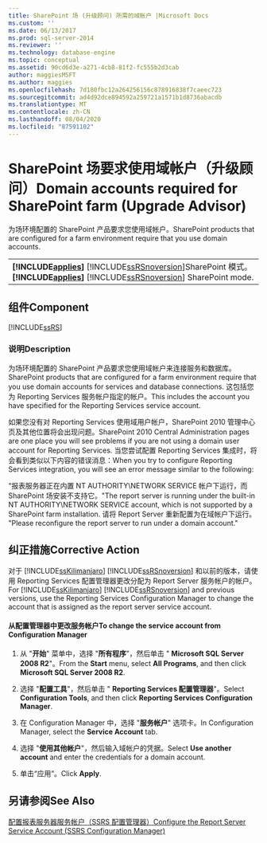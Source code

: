 ```yaml
---
title: SharePoint 场 (升级顾问) 所需的域帐户 |Microsoft Docs
ms.custom: ''
ms.date: 06/13/2017
ms.prod: sql-server-2014
ms.reviewer: ''
ms.technology: database-engine
ms.topic: conceptual
ms.assetid: 90cd6d3e-a271-4cb8-81f2-fc555b2d3cab
author: maggiesMSFT
ms.author: maggies
ms.openlocfilehash: 7d180fbc12a264256156c878916838f7caeec723
ms.sourcegitcommit: ad4d92dce894592a259721a1571b1d8736abacdb
ms.translationtype: MT
ms.contentlocale: zh-CN
ms.lasthandoff: 08/04/2020
ms.locfileid: "87591102"
---
```

# <a name="domain-accounts-required-for-sharepoint-farm-upgrade-advisor"></a><span data-ttu-id="bbe9b-102">SharePoint 场要求使用域帐户（升级顾问）</span><span class="sxs-lookup"><span data-stu-id="bbe9b-102">Domain accounts required for SharePoint farm (Upgrade Advisor)</span></span>
  <span data-ttu-id="bbe9b-103">为场环境配置的 SharePoint 产品要求您使用域帐户。</span><span class="sxs-lookup"><span data-stu-id="bbe9b-103">SharePoint products that are configured for a farm environment require that you use domain accounts.</span></span>  
  
||  
|-|  
|<span data-ttu-id="bbe9b-104">**[!INCLUDE[applies](../../includes/applies-md.md)]**  [!INCLUDE[ssRSnoversion](../../includes/ssrsnoversion-md.md)]SharePoint 模式。</span><span class="sxs-lookup"><span data-stu-id="bbe9b-104">**[!INCLUDE[applies](../../includes/applies-md.md)]**  [!INCLUDE[ssRSnoversion](../../includes/ssrsnoversion-md.md)] SharePoint mode.</span></span>|  
  
## <a name="component"></a><span data-ttu-id="bbe9b-105">组件</span><span class="sxs-lookup"><span data-stu-id="bbe9b-105">Component</span></span>  
 [!INCLUDE[ssRS](../../includes/ssrs.md)]  
  
### <a name="description"></a><span data-ttu-id="bbe9b-106">说明</span><span class="sxs-lookup"><span data-stu-id="bbe9b-106">Description</span></span>  
 <span data-ttu-id="bbe9b-107">为场环境配置的 SharePoint 产品要求您使用域帐户来连接服务和数据库。</span><span class="sxs-lookup"><span data-stu-id="bbe9b-107">SharePoint products that are configured for a farm environment require that you use domain accounts for services and database connections.</span></span> <span data-ttu-id="bbe9b-108">这包括您为 Reporting Services 服务帐户指定的帐户。</span><span class="sxs-lookup"><span data-stu-id="bbe9b-108">This includes the account you have specified for the Reporting Services service account.</span></span>  
  
 <span data-ttu-id="bbe9b-109">如果您没有对 Reporting Services 使用域用户帐户，SharePoint 2010 管理中心页及其他位置将会出现问题。</span><span class="sxs-lookup"><span data-stu-id="bbe9b-109">SharePoint 2010 Central Administration pages are one place you will see problems if you are not using a domain user account for Reporting Services.</span></span> <span data-ttu-id="bbe9b-110">当您尝试配置 Reporting Services 集成时，将会看到类似以下内容的错误消息：</span><span class="sxs-lookup"><span data-stu-id="bbe9b-110">When you try to configure Reporting Services integration, you will see an error message similar to the following:</span></span>  
  
 <span data-ttu-id="bbe9b-111">“报表服务器正在内置 NT AUTHORITY\NETWORK SERVICE 帐户下运行，而 SharePoint 场安装不支持它。</span><span class="sxs-lookup"><span data-stu-id="bbe9b-111">"The report server is running under the built-in NT AUTHORITY\NETWORK SERVICE account, which is not supported by a SharePoint farm installation.</span></span> <span data-ttu-id="bbe9b-112">请将 Report Server 重新配置为在域帐户下运行。 "</span><span class="sxs-lookup"><span data-stu-id="bbe9b-112">Please reconfigure the report server to run under a domain account."</span></span>  
  
## <a name="corrective-action"></a><span data-ttu-id="bbe9b-113">纠正措施</span><span class="sxs-lookup"><span data-stu-id="bbe9b-113">Corrective Action</span></span>  
 <span data-ttu-id="bbe9b-114">对于 [!INCLUDE[ssKilimanjaro](../../includes/sskilimanjaro-md.md)] [!INCLUDE[ssRSnoversion](../../includes/ssrsnoversion-md.md)] 和以前的版本，请使用 Reporting Services 配置管理器更改分配为 Report Server 服务帐户的帐户。</span><span class="sxs-lookup"><span data-stu-id="bbe9b-114">For [!INCLUDE[ssKilimanjaro](../../includes/sskilimanjaro-md.md)] [!INCLUDE[ssRSnoversion](../../includes/ssrsnoversion-md.md)] and previous versions, use the Reporting Services Configuration Manager to change the account that is assigned as the report server service account.</span></span>  
  
#### <a name="to-change-the-service-account-from-configuration-manager"></a><span data-ttu-id="bbe9b-115">从配置管理器中更改服务帐户</span><span class="sxs-lookup"><span data-stu-id="bbe9b-115">To change the service account from Configuration Manager</span></span>  
  
1.  <span data-ttu-id="bbe9b-116">从 "**开始**" 菜单中，选择 "**所有程序**"，然后单击 " **Microsoft SQL Server 2008 R2**"。</span><span class="sxs-lookup"><span data-stu-id="bbe9b-116">From the **Start** menu, select **All Programs**, and then click **Microsoft SQL Server 2008 R2**.</span></span>  
  
2.  <span data-ttu-id="bbe9b-117">选择 "**配置工具**"，然后单击 " **Reporting Services 配置管理器**"。</span><span class="sxs-lookup"><span data-stu-id="bbe9b-117">Select **Configuration Tools**, and then click **Reporting Services Configuration Manager**.</span></span>  
  
3.  <span data-ttu-id="bbe9b-118">在 Configuration Manager 中，选择 "**服务帐户**" 选项卡。</span><span class="sxs-lookup"><span data-stu-id="bbe9b-118">In Configuration Manager, select the **Service Account** tab.</span></span>  
  
4.  <span data-ttu-id="bbe9b-119">选择 "**使用其他帐户**"，然后输入域帐户的凭据。</span><span class="sxs-lookup"><span data-stu-id="bbe9b-119">Select **Use another account** and enter the credentials for a domain account.</span></span>  
  
5.  <span data-ttu-id="bbe9b-120">单击“应用”。</span><span class="sxs-lookup"><span data-stu-id="bbe9b-120">Click **Apply**.</span></span>  
  
## <a name="see-also"></a><span data-ttu-id="bbe9b-121">另请参阅</span><span class="sxs-lookup"><span data-stu-id="bbe9b-121">See Also</span></span>  
 [<span data-ttu-id="bbe9b-122">配置报表服务器服务帐户（SSRS 配置管理器）</span><span class="sxs-lookup"><span data-stu-id="bbe9b-122">Configure the Report Server Service Account &#40;SSRS Configuration Manager&#41;</span></span>](../../reporting-services/install-windows/configure-the-report-server-service-account-ssrs-configuration-manager.md)  
  
  
